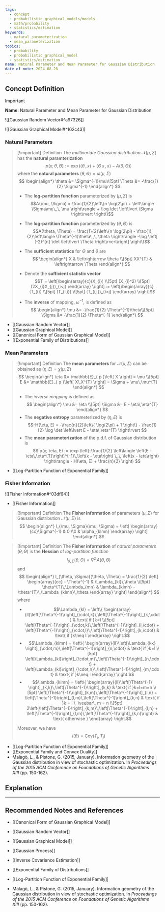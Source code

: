 ```yaml
---
tags:
  - concept
  - probabilistic_graphical_models/models
  - math/probability
  - statistics/estimation
keywords:
  - natural_parameterization
  - mean_parameterization
topics:
  - probability
  - probabilistic_graphical_model
  - statistics/estimation
name: Natural Parameter and Mean Parameter for Gaussian Distribution
date of note: 2024-08-28
---
```


## Concept Definition

>[!important]
>**Name**: Natural Parameter and Mean Parameter for Gaussian Distribution

![[Gaussian Random Vector#^a97326]]

![[Gaussian Graphical Model#^162c43]]

### Natural Parameters

>[!important] Definition
>The *multivariate Gaussian distribution* $\mathcal{N}(\mu, \Sigma)$ has the **natural paramterization**
>$$
>p(x; \theta, \Theta) := \exp \left(\left\langle  \theta\,,\, x  \right\rangle + \left\langle  \Theta\,x\,,\, x \right\rangle - A(\theta, \Theta) \right)
>$$
>where the **natural parameters** $(\theta, \Theta) = \omega(\mu, \Sigma)$ 
>$$
>\begin{align*}
> \theta &= \Sigma^{-1}\mu\\[5pt]
> \Theta &= -\frac{1}{2} \Sigma^{-1}
>\end{align*}
>$$
>- The **log-partition function** parameterized by $(\mu, \Sigma)$ is $$A(\mu, \Sigma) = \frac{1}{2}\left\{n \log(2\pi) + \left\langle  \Sigma\mu\,,\, \mu \right\rangle + \log \det \left\lvert  \Sigma \right\rvert \right\}$$
>- The **log-partition function** parameterized by $(\theta, \Theta)$ is  $$A(\theta, \Theta) = \frac{1}{2}\left\{n \log(2\pi) - \frac{1}{2}\left\langle  \Theta^{-1}\theta\,,\, \theta \right\rangle -\log \left[  (-2)^{n} \det \left\lvert  \Theta \right\rvert\right] \right\}$$
>
>- The **sufficient statistics** for $\Theta$ and $\theta$ are 
>  $$
> \begin{align*}
> X & \leftrightarrow \theta  \\[5pt]
> XX^{T} & \leftrightarrow \Theta
>\end{align*}
> $$ 
>- Denote the **sufficient statistic vector** $$T = \left[\begin{array}{c}(X_{i}) \\[5pt] (X_{i}^2) \\[5pt] (2X_{i}X_{j})_{i<j} \end{array} \right] := \left[\begin{array}{c}(T_{i}) \\[5pt] (T_{i,i}) \\[5pt] (T_{i,j})_{i<j} \end{array} \right]$$ 
>
>- The **inverse** of mapping, $\omega^{-1}$, is defined as
>$$
>\begin{align*}
> \mu &= -\frac{1}{2} \Theta^{-1}\theta\\[5pt]
> \Sigma &= -\frac{1}{2} \Theta^{-1}
>\end{align*}
>$$

- [[Gaussian Random Vector]]
- [[Gaussian Graphical Model]]
- [[Canonical Form of Gaussian Graphical Model]]
- [[Exponential Family of Distributions]]

### Mean Parameters

>[!important] Definition
>The **mean parameters** for $\mathcal{N}(\mu, \Sigma)$ can be obtained as $(\eta, E) = \chi(\mu, \Sigma)$
>$$
>\begin{align*}
> \eta &= \mathbb{E}_{ p }\left[  X \right] = \mu \\[5pt]
> E &= \mathbb{E}_{ p }\left[  X\,X^{T} \right] = \Sigma + \mu\,\mu^{T}
>\end{align*}
>$$
>- The *inverse mapping* is defined as 
>$$
>\begin{align*}
> \mu &= \eta \\[5pt]
> \Sigma  &= E - \eta\,\eta^{T}
>\end{align*}
>$$  
>- The **negative entropy** parameterized by $(\eta, E)$ is  $$-H(\eta, E) = -\frac{n}{2}\left\{ \log(2\pi) + 1 \right\} - \frac{1}{2} \log \det \left\lvert E - \eta\,\eta^{T}  \right\rvert $$
>- The **mean parameterization** of the p.d.f. of Gaussian distribution is 
>  $$
>  p(x; \eta, E) := \exp \left(-\frac{1}{2} \left\langle \left(E - \eta\,\eta^{T}\right)^{-1}\,\left(x - \eta\right) \,,\, \left(x - \eta\right)   \right\rangle - H(\eta, E) + \frac{n}{2} \right)
> $$

- [[Log-Partition Function of Exponential Family]]

### Fisher Information

![[Fisher Information#^03df64]]

- [[Fisher Information]]

>[!important] Definition
>The **Fisher information** of parameters $(\mu, \Sigma)$ for Gaussian distribution $\mathcal{N}(\mu, \Sigma)$ is
>$$
>\begin{align*}
> I_{\mu, \Sigma}(\mu, \Sigma) = \left[ \begin{array}{cc}\Sigma^{-1} & 0 \\0 & \alpha_{klmn} \end{array} \right] 
>\end{align*}
>$$

>[!important] Definition
>The **Fisher information** of *natural parameters* $(\theta, \Theta)$ is the **Hessian** of *log-partition function*
>$$
>I_{\theta, \Sigma}(\theta, \Theta) = \nabla^2\,A(\theta, \Theta)
>$$
>and
>$$
>\begin{align*}
> I_{\theta, \Sigma}(\theta, \Theta)  = \frac{1}{2} \left[ \begin{array}{cc} - \Theta^{-1} & \Lambda_{kl}\,\theta \\[5pt] \theta^{T}\,\Lambda_{mn} & \lambda_{klmn} - \theta^{T}\,\Lambda_{klmn}\,\theta \end{array} \right] 
>\end{align*}
>$$
>where 
>- $$\Lambda_{kl} = \left\{ \begin{array}{ll}\left[\Theta^{-1}\right]_{\cdot,k}\,\left[\Theta^{-1}\right]_{k,\cdot} & \text{ if }k=l \\[5pt] \left[\Theta^{-1}\right]_{\cdot,k}\,\left[\Theta^{-1}\right]_{l,\cdot} + \left[\Theta^{-1}\right]_{\cdot,l}\,\left[\Theta^{-1}\right]_{k,\cdot} & \text{ if }k\neq l   \end{array} \right.$$
>- $$\Lambda_{klmn} = \left\{ \begin{array}{ll}\left[\Lambda_{kk} \right]_{\cdot,m}\,\left[\Theta^{-1}\right]_{n,\cdot} & \text{ if }k=l \\[5pt] \left[\Lambda_{kl}\right]_{\cdot,m}\,\left[\Theta^{-1}\right]_{n,\cdot} + \left[\Lambda_{kl}\right]_{\cdot,n}\,\left[\Theta^{-1}\right]_{m,\cdot} & \text{ if }k\neq l   \end{array} \right.$$
>- $$\lambda_{klmn} = \left\{ \begin{array}{ll}\left[\Theta^{-1} \right]_{k,k}\,\left[\Theta^{-1}\right]_{k,k} & \text{ if }k=l=m=n \\[5pt] \left[\Theta^{-1}\right]_{k,m}\,\left[\Theta^{-1}\right]_{l,n} + \left[\Theta^{-1}\right]_{l,m}\,\left[\Theta^{-1}\right]_{k,n} & \text{ if }k = l \, \veebar\, m = n \\[5pt] 2\left(\left[\Theta^{-1}\right]_{k,m}\,\left[\Theta^{-1}\right]_{l,n} + \left[\Theta^{-1}\right]_{l,m}\,\left[\Theta^{-1}\right]_{k,n}\right) & \text{ otherwise }  \end{array} \right.$$
>
>Moreover, we have $$I(\theta) = \text{Cov}(T_{i}, T_{j})$$

- [[Log-Partition Function of Exponential Family]]
- [[Exponential Family and Convex Duality]]
- Malagò, L., & Pistone, G. (2015, January). Information geometry of the Gaussian distribution in view of stochastic optimization. In _Proceedings of the 2015 ACM Conference on Foundations of Genetic Algorithms XIII_ (pp. 150-162).


## Explanation





-----------
##  Recommended Notes and References


- [[Canonical Form of Gaussian Graphical Model]]
- [[Gaussian Random Vector]]
- [[Gaussian Graphical Model]]
- [[Gaussian Process]]
- [[Inverse Covariance Estimation]]



- [[Exponential Family of Distributions]]
- [[Log-Partition Function of Exponential Family]]
- Malagò, L., & Pistone, G. (2015, January). Information geometry of the Gaussian distribution in view of stochastic optimization. In _Proceedings of the 2015 ACM Conference on Foundations of Genetic Algorithms XIII_ (pp. 150-162).

